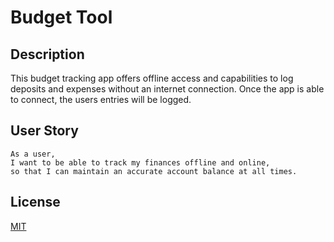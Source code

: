 # Budget Tool

## Description

This budget tracking app offers offline access and capabilities to log deposits and expenses without an internet connection. Once the app is able to connect, the users entries will be logged. 

## User Story

```
As a user,
I want to be able to track my finances offline and online,
so that I can maintain an accurate account balance at all times.
```

## License

[MIT](LICENSE)